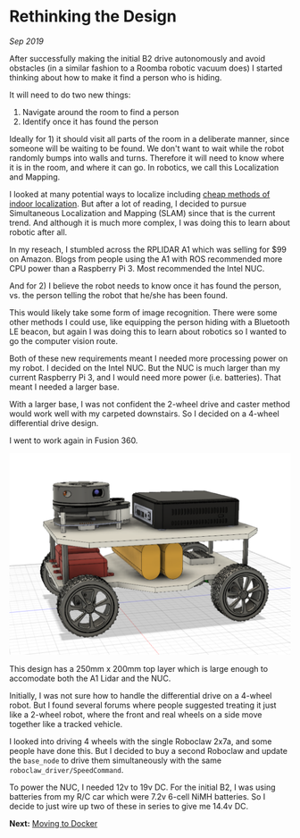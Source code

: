 # Rethinking the Design
_Sep 2019_

After successfully making the initial B2 drive autonomously and avoid obstacles (in a similar fashion to a Roomba robotic vacuum does) I started thinking about how to make it find a person who is hiding. 

It will need to do two new things:

1. Navigate around the room to find a person
2. Identify once it has found the person

Ideally for 1) it should visit all parts of the room in a deliberate manner, since someone will be waiting to be found. We don't want to wait while the robot randomly bumps into walls and turns. Therefore it will need to know where it is in the room, and where it can go. In robotics, we call this Localization and Mapping.

I looked at many potential ways to localize including [cheap methods of indoor localization](https://www.intorobotics.com/5-cheap-methods-for-indoor-robot-localization-ble-beacon-apriltags-wifi-subpos-nfc-and-rfid/). But after a lot of reading, I decided to pursue Simultaneous Localization and Mapping (SLAM) since that is the current trend. And although it is much more complex, I was doing this to learn about robotic after all.

In my reseach, I stumbled across the RPLIDAR A1 which was selling for $99 on Amazon. Blogs from people using the A1 with ROS recommended more CPU power than a Raspberry Pi 3. Most recommended the Intel NUC.

And for 2) I believe the robot needs to know once it has found the person, vs. the person telling the robot that he/she has been found. 

This would likely take some form of image recognition. There were some other methods I could use, like equipping the person hiding with a Bluetooth LE beacon, but again I was doing this to learn about robotics so I wanted to go the computer vision route.

Both of these new requirements meant I needed more processing power on my robot. I decided on the Intel NUC. But the NUC is much larger than my current Raspberry Pi 3, and I would need more power (i.e. batteries). That meant I needed a larger base.

With a larger base, I was not confident the 2-wheel drive and caster method would work well with my carpeted downstairs. So I decided on a 4-wheel differential drive design. 

I went to work again in Fusion 360.

![](/b2/images/4wd-base/4wd_fusion360.png)

This design has a 250mm x 200mm top layer which is large enough to accomodate both the A1 Lidar and the NUC.

Initially, I was not sure how to handle the differential drive on a 4-wheel robot. But I found several forums where people suggested treating it just like a 2-wheel robot, where the front and real wheels on a side move together like a tracked vehicle.

I looked into driving 4 wheels with the single Roboclaw 2x7a, and some people have done this. But I decided to buy a second Roboclaw and update the `base_node` to drive them simultaneously with the same `roboclaw_driver/SpeedCommand`.

To power the NUC, I needed 12v to 19v DC. For the initial B2, I was using batteries from my R/C car which were 7.2v 6-cell NiMH batteries. So I decide to just wire up two of these in series to give me 14.4v DC.

**Next:** [Moving to Docker](/b2/4wd-base/moving-to-docker)
